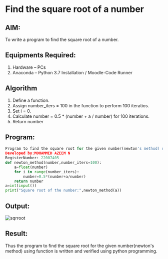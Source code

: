 # Find the square root of a number

## AIM:
To write a program to find the square root of a number.

## Equipments Required:
1. Hardware – PCs
2. Anaconda – Python 3.7 Installation / Moodle-Code Runner

## Algorithm
1. Define a function.
2. Assign number_iters = 100 in the function to perform 100 iteratios.
3. Set i = 0.
4. Calculate  number = 0.5 * (number + a / number) for 100 iterations.
5. Return number

## Program:
```python
Program to find the square root for the given number(newton's method) using function.
Developed by:MOHAMMED AZEEM N 
RegisterNumber: 22007405
def newton_method(number,number_iters=100):
    a=float(number)
    for i in range(number_iters):
        number=0.5*(number+a/number)
    return number
a=int(input())
print("Square root of the number:",newton_method(a))
```

## Output:

![sqrroot](https://user-images.githubusercontent.com/121040764/210406601-d0a9a81f-3cec-4bcf-8f48-6b128c2e0a62.png)

## Result:
Thus the program to find the square root for the given number(newton's method) using function is written and verified using python programming.
